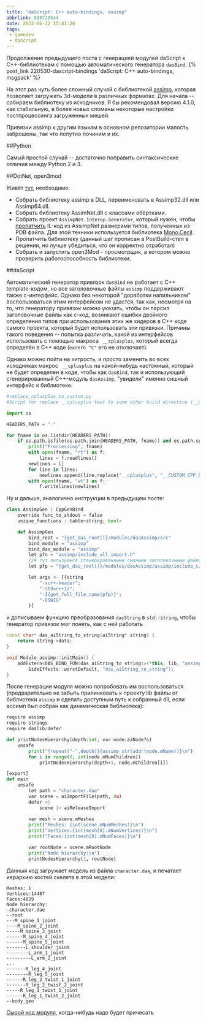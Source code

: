 ```yaml
---
title: "daScript: C++ auto-bindings, assimp"
abbrlink: 500729544
date: 2022-06-12 15:41:20
tags:
 - gamedev
 - dascript
---
```


Продолжение предыдущего поста с генерацией модулей daScript к С++-библиотекам с помощью автоматического генератора `dasBind`.
{% post_link 220530-dascript-bindings 'daScript: C++ auto-bindings, msgpack' %}

На этот раз чуть более сложный случай с библиотекой [assimp](https://github.com/assimp/assimp), которая позволяет загружать 3d-модели в различных форматах. Для начала -- собираем библиотеку из исходников. Я бы рекомендовал версию 4.1.0, как стабильную, в более новых сломаны некоторые настройки постпроцессинга загруженных мешей.

Привязки assimp к другим языкам в основном репозитории малость заброшены, так что попутно починим и их.

##Python

Самый простой случай -- достаточно поправить синтаксические отличия между Python 2 и 3. 

##DotNet, open3mod

Живёт [тут](https://github.com/acgessler/open3mod), необходимо:
- Собрать библиотеку assimp в DLL, переименовать в Assimp32.dll или Assimp64.dll.
- Собрать библиотеку AssimNet.dll с классами обёртками.
- Собрать проект `AssimpNet.Interop.Generator`, который нужен, чтобы [пропатчить](https://github.com/acgessler/open3mod/blob/master/libs/assimp-net/AssimpNet.Interop.Generator/Program.cs#L34) IL-код из AssimpNet размерами типов, полученных из PDB файла. Для этой техники используется библиотека [Mono.Cecil](https://www.mono-project.com/docs/tools+libraries/libraries/Mono.Cecil/).
- Пропатчить библиотеку (данный шаг прописан в PostBuild-степ в решении, но лучше убедиться, что он корректно отработал)
- Собрать и запустить open3Mod - просмотрщик, в котором можно проверить работоспособность библиотеки.

##daScript

Автоматический генератор привязок `dasBind` не работает с C++ template-кодом, но все заголовочные файлы `assimp` поддерживают также c-интерфейс. Однако без некоторой "доработки напильником" воспользоваться этим интерфейсом не удастся, так как, несмотря на то, что генератору привязок можно указать, чтобы он парсил заголовочные файлы как c-код, возникают ошибки двойного определения типов при использования этих же хидеров в C++ коде самого проекта, который будет использовать эти привязки. Причины такого поведения -- попытка различать, какой из интерфейсов использовать с помощью макроса ` __cplusplus`, который всегда определён в C++ коде (`exrern "C"` его не отключает).

Однако можно пойти на хитрость, и просто заменить во всех исходниках макрос ` __cplusplus` на какой-нибудь кастомный, который не будет определен в коде, чтобы как `dasBind`, так и использующий сгенерированный C++-модуль `dasAssimp`, "увидели" именно сишный интерфейс к библиотеке.

```python
#replace_cplusplus_to_custom.py
#Script for replace __cplusplus text to some other build directive (__CUSTOM_CPP_DEFINE)

import os

HEADERS_PATH = "."

for fname in os.listdir(HEADERS_PATH):
	if os.path.isfile(os.path.join(HEADERS_PATH, fname)) and os.path.splitext(fname)[1] != ".py":
		print("Proccessing", fname)
		with open(fname, "rt") as f:
			lines = f.readlines()
		newlines = []
		for line in lines:
			newlines.append(line.replace("__cplusplus", "__CUSTOM_CPP_DEFINE"))
		with open(fname, "wt") as f:
			f.writelines(newlines)
```

Ну и дальше, аналогично инструкции в предыдущем посте:

```python
class AssimpGen : CppGenBind
    override func_to_stdout = false
    unique_functions : table<string; bool>

    def AssimpGen
        bind_root = "{get_das_root()}/modules/dasAssimp/src"
        bind_module = "assimp"
        bind_das_module = "assimp"
        let pfn = "assimp/include_all_import.h"
        //# тут пользуемся сгенерированными сишными заголовочными файлами
        let pfp = "{get_das_root()}/modules/dasAssimp/assimp/include_c/" 

        let args <- [{string
            "-xc++-header";
            "-std=c++1z";
            "-I{get_full_file_name(pfp)}";
            "-DSWIG"
        }]
```

и дописываем функцию преобразования `dasString` в `std::string`, чтобы генератор привязок мог понять, как с ней работать


```c++
const char* das_aiString_to_string(aiString* string) {
	return string->data;
}

void Module_assimp::initMain() {
	addExtern<DAS_BIND_FUN(das_aiString_to_string)>(*this, lib, "assimp_str",
		SideEffects::worstDefault, "das_aiString_to_string");
}
```

После генерации модуля можно попробовать им воспользоваться (предварительно не забыть прилинковать к проекту lib файлы от библиотеки `assimp` и сделать доступным путь к собранный dll, если ассимп был собран как динамическая библиотека):

```python
require assimp
require strings
require daslib/defer

def printNodesHierarchy(depth:int; var node:aiNode?&)
    unsafe
        print("{repeat("-",depth)}{assimp_str(addr(node.mName))}\n")
        for i in range(0, int(node.mNumChildren))
            printNodesHierarchy(depth+1, node.mChildren[i])

[export]
def main
    unsafe
        let path = "character.dae"
        var scene = aiImportFile(path, 8u)
        defer <|
            scene |> aiReleaseImport
        
        var mesh = scene.mMeshes
        print("Meshes: {int(scene.mNumMeshes)}\n")
        print("Vertices:{int(mesh[0].mNumVertices)}\n")
        print("Faces:{int(mesh[0].mNumFaces)}\n")

        var rootNode = scene.mRootNode
        print("Node hierarchy:\n")
        printNodesHierarchy(1, rootNode)
```

Данный код загружает модель из файла `character.dae`, и печатает иерархию костей скелета в этой модели:
```
Meshes: 1
Vertices:14487
Faces:4829
Node hierarchy:
-character.dae
--root
---M_spine_1_joint
----M_spine_2_joint
-----M_spine_3_joint
------M_spine_4_joint
------M_spine_5_joint
-------L_shoulder_joint
--------L_arm_1_joint
---------L_arm_2_joint
...
-------R_leg_4_joint
--------R_leg_5_joint
------R_leg_2_twist_1_joint
-------R_leg_2_twist_2_joint
-----R_leg_1_twist_1_joint
------R_leg_1_twist_2_joint
--body_geo
```

[Сырой код модуля](https://github.com/spiiin/dasClangBind_modules/tree/main/dasAssimp), когда-нибудь надо будет причесать




 
